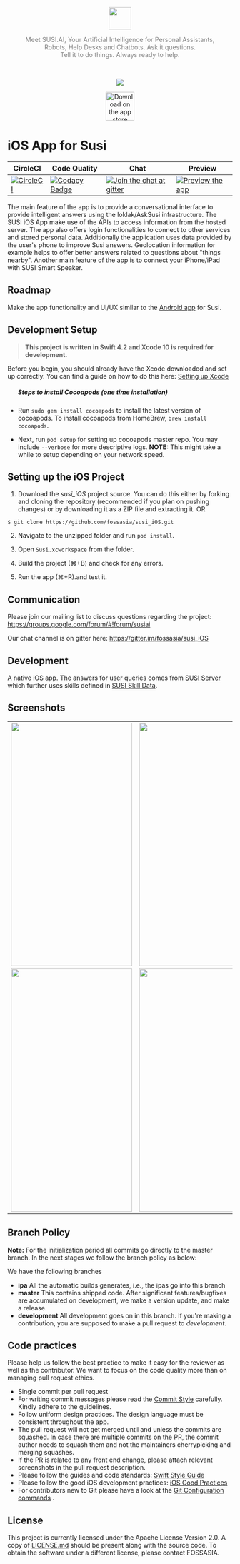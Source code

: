 <p align="center"><img src="docs/_static/susi-logo.png" height="50" align="center"></p>

<p align="center" style="color: gray;">
Meet SUSI.AI, Your Artificial Intelligence for Personal Assistants,<br> Robots, Help Desks and Chatbots. Ask it questions.<br> Tell it to do things. Always ready to help.
</p>

<br />

<p align="center"><img src="docs/_static/susi_app_mask.png" align="center"></p>

<p align="center">  
  <a href=https://github.com/fossasia/susi_iOS>
  <img alt="Download on the app store" src="docs/_static/susi_app_store_bedge.png" height="64">
  </a>
</p>

# iOS App for Susi

| **CircleCI** | **Code Quality** | **Chat** | **Preview** |
|--------------|------------------|----------|-------------|
| [![CircleCI](https://circleci.com/gh/fossasia/susi_iOS.svg?style=svg)](https://circleci.com/gh/fossasia/susi_iOS) | [![Codacy Badge](https://api.codacy.com/project/badge/Grade/4faa165463a44fffbd23f319d78a26ea)](https://www.codacy.com/app/mb/susi_iOS?utm_source=github.com&utm_medium=referral&utm_content=fossasia/susi_iOS&utm_campaign=badger) | [![Join the chat at gitter](https://badges.gitter.im/fossasia/susi_iOS.svg)](https://gitter.im/fossasia/susi_iOS?utm_source=badge&utm_medium=badge&utm_campaign=pr-badge&utm_content=badge) | [![Preview the app](https://img.shields.io/badge/Preview-Appetize.io-orange.svg)](https://appetize.io/app/bngee02t60ambqz5ed3kjgfgkm) |

The main feature of the app is to provide a conversational interface to provide intelligent answers using the loklak/AskSusi infrastructure. The SUSI iOS App make use of the APIs to access information from the hosted server. The app also offers login functionalities to connect to other services and stored personal data. Additionally the application uses data provided by the user's phone to improve Susi answers. Geolocation information for example helps to offer better answers related to questions about "things nearby". Another main feature of the app is to connect your iPhone/iPad with SUSI Smart Speaker.

## Roadmap

Make the app functionality and UI/UX similar to the [Android app](https://github.com/fossasia/susi_android) for Susi.

## Development Setup
> __This project is written in Swift 4.2 and Xcode 10 is required for development.__

Before you begin, you should already have the Xcode downloaded and set up correctly. You can find a guide on how to do this here: [Setting up Xcode](https://developer.apple.com/xcode/)

##### &nbsp;&nbsp;&nbsp;&nbsp;&nbsp;&nbsp; Steps to install Cocoapods (one time installation)

- Run `sudo gem install cocoapods` to install the latest version of cocoapods. To install cocoapods from HomeBrew, `brew install cocoapods`.

-  Next, run `pod setup` for setting up cocoapods master repo. You may include `--verbose` for more descriptive logs.
**NOTE:** This might take a while to setup depending on your network speed.

## Setting up the iOS Project

1. Download the _susi_iOS_ project source. You can do this either by forking and cloning the repository (recommended if you plan on pushing changes) or by downloading it as a ZIP file and extracting it. OR
```
$ git clone https://github.com/fossasia/susi_iOS.git
```

2. Navigate to the unzipped folder and run `pod install`.

3. Open `Susi.xcworkspace` from the folder.

4. Build the project (⌘+B) and check for any errors.

5. Run the app (⌘+R).and test it.

## Communication

Please join our mailing list to discuss questions regarding the project: https://groups.google.com/forum/#!forum/susiai

Our chat channel is on gitter here: https://gitter.im/fossasia/susi_iOS

## Development

A native iOS app. The answers for user queries comes from [SUSI Server](https://github.com/fossasia/susi_server) which further uses skills defined in [SUSI Skill Data](https://github.com/fossasia/susi_skill_data).

## Screenshots

<table>
  <tr>
    <td><img src="docs/_static/Screen1.png" height = "545" width="271.25"></td>
    <td><img src="docs/_static/Screen2.png" height = "545" width="271.25"></td>
    <td><img src="docs/_static/Screen3.png" height = "545" width="271.25"></td>
  </tr>
  <tr>
    <td><img src="docs/_static/Screen4.png" height = "545" width="271.25"></td>
    <td><img src="docs/_static/Screen5.png" height = "545" width="271.25"></td>
    <td><img src="docs/_static/Screen6.png" height = "545" width="271.25"></td>
  </tr>
</table>

## Branch Policy

**Note:** For the initialization period all commits go directly to the master branch. In the next stages we follow the branch policy as below:

We have the following branches
* **ipa**
All the automatic builds generates, i.e., the ipas go into this branch
* **master**
This contains shipped code. After significant features/bugfixes are accumulated on development, we make a version update, and make a release.
* **development**
All development goes on in this branch. If you're making a contribution,
you are supposed to make a pull request to _development_.


## Code practices

Please help us follow the best practice to make it easy for the reviewer as well as the contributor. We want to focus on the code quality more than on managing pull request ethics. 

* Single commit per pull request
* For writing commit messages please read the [Commit Style](docs/commitStyle.md) carefully. Kindly adhere to the guidelines.
* Follow uniform design practices. The design language must be consistent throughout the app.
* The pull request will not get merged until and unless the commits are squashed. In case there are multiple commits on the PR, the commit author needs to squash them and not the maintainers cherrypicking and merging squashes.
* If the PR is related to any front end change, please attach relevant screenshots in the pull request description.
* Please follow the guides and code standards: [Swift Style Guide](https://google.github.io/swift/)
* Please follow the good iOS development practices: [iOS Good Practices](https://github.com/futurice/ios-good-practices)
* For contributors new to Git please have a look at the [Git Configuration commands](docs/gitconfiguration.md) .

## License

This project is currently licensed under the Apache License Version 2.0. A copy of [LICENSE.md](https://github.com/fossasia/susi_iOS/blob/master/LICENSE) should be present along with the source code. To obtain the software under a different license, please contact FOSSASIA.


